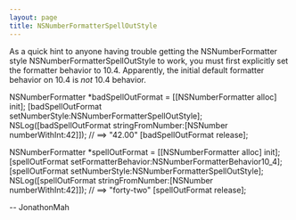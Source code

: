 ```yaml
---
layout: page
title: NSNumberFormatterSpellOutStyle
---
```


As a quick hint to anyone having trouble getting the NSNumberFormatter style NSNumberFormatterSpellOutStyle to work, you must first explicitly set the formatter behavior to 10.4. Apparently, the initial default formatter behavior on 10.4 is _not_ 10.4 behavior.

    
NSNumberFormatter *badSpellOutFormat = [[NSNumberFormatter alloc] init];
[badSpellOutFormat setNumberStyle:NSNumberFormatterSpellOutStyle];
NSLog([badSpellOutFormat stringFromNumber:[NSNumber numberWithInt:42]]); // ==> "42.00"
[badSpellOutFormat release];


    
NSNumberFormatter *spellOutFormat = [[NSNumberFormatter alloc] init];
[spellOutFormat setFormatterBehavior:NSNumberFormatterBehavior10_4];
[spellOutFormat setNumberStyle:NSNumberFormatterSpellOutStyle];
NSLog([spellOutFormat stringFromNumber:[NSNumber numberWithInt:42]]); // ==> "forty-two"
[spellOutFormat release];


-- JonathonMah

